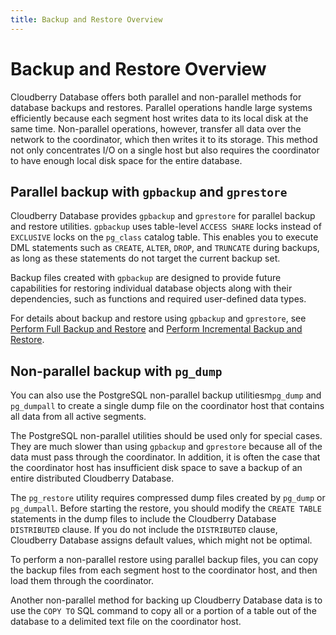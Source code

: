 ```yaml
---
title: Backup and Restore Overview
---
```


# Backup and Restore Overview

Cloudberry Database offers both parallel and non-parallel methods for database backups and restores. Parallel operations handle large systems efficiently because each segment host writes data to its local disk at the same time. Non-parallel operations, however, transfer all data over the network to the coordinator, which then writes it to its storage. This method not only concentrates I/O on a single host but also requires the coordinator to have enough local disk space for the entire database.

## Parallel backup with `gpbackup` and `gprestore`

Cloudberry Database provides `gpbackup` and `gprestore` for parallel backup and restore utilities. `gpbackup` uses table-level `ACCESS SHARE` locks instead of `EXCLUSIVE` locks on the `pg_class` catalog table. This enables you to execute DML statements such as `CREATE`, `ALTER`, `DROP`, and `TRUNCATE` during backups, as long as these statements do not target the current backup set.

Backup files created with `gpbackup` are designed to provide future capabilities for restoring individual database objects along with their dependencies, such as functions and required user-defined data types.

For details about backup and restore using `gpbackup` and `gprestore`, see [Perform Full Backup and Restore](/docs/sys-admin/perform-full-backup-and-restore.md) and [Perform Incremental Backup and Restore](/docs/sys-admin/perform-incremental-backup-and-restore.md).

## Non-parallel backup with `pg_dump`

You can also use the PostgreSQL non-parallel backup utilitiesm`pg_dump` and `pg_dumpall` to create a single dump file on the coordinator host that contains all data from all active segments.

The PostgreSQL non-parallel utilities should be used only for special cases. They are much slower than using `gpbackup` and `gprestore` because all of the data must pass through the coordinator. In addition, it is often the case that the coordinator host has insufficient disk space to save a backup of an entire distributed Cloudberry Database.

The `pg_restore` utility requires compressed dump files created by `pg_dump` or `pg_dumpall`. Before starting the restore, you should modify the `CREATE TABLE` statements in the dump files to include the Cloudberry Database `DISTRIBUTED` clause. If you do not include the `DISTRIBUTED` clause, Cloudberry Database assigns default values, which might not be optimal.

To perform a non-parallel restore using parallel backup files, you can copy the backup files from each segment host to the coordinator host, and then load them through the coordinator.

Another non-parallel method for backing up Cloudberry Database data is to use the `COPY TO` SQL command to copy all or a portion of a table out of the database to a delimited text file on the coordinator host.